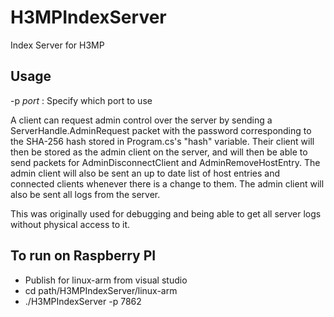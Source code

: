 # H3MPIndexServer
 Index Server for H3MP
 
## Usage
-p *port* : Specify which port to use

A client can request admin control over the server by sending a ServerHandle.AdminRequest packet with the password corresponding to the SHA-256 hash stored in Program.cs's "hash" variable. Their client will then be stored as the admin client on the server, and will then be able to send packets for AdminDisconnectClient and AdminRemoveHostEntry. The admin client will also be sent an up to date list of host entries and connected clients whenever there is a change to them. The admin client will also be sent all logs from the server.

This was originally used for debugging and being able to get all server logs without physical access to it.

## To run on Raspberry PI
- Publish for linux-arm from visual studio
- cd path/H3MPIndexServer/linux-arm
- ./H3MPIndexServer -p 7862
